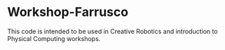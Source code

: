 # Workshop-Farrusco

This code is intended to be used in Creative Robotics and introduction to Physical Computing workshops. 
